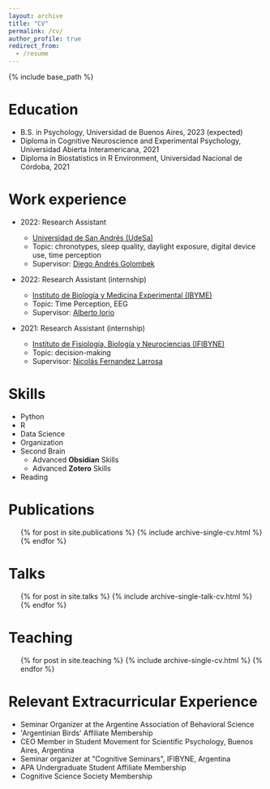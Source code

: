 ```yaml
---
layout: archive
title: "CV"
permalink: /cv/
author_profile: true
redirect_from:
  - /resume
---
```


{% include base_path %}

Education
======
* B.S. in Psychology, Universidad de Buenos Aires, 2023 (expected)
* Diploma in Cognitive Neuroscience and Experimental Psychology, Universidad Abierta Interamericana, 2021
* Diploma in Biostatistics in R Environment, Universidad Nacional de Córdoba, 2021

Work experience
======
* 2022: Research Assistant
  * [Universidad de San Andrés (UdeSa)](https://udesa.edu.ar/)
  * Topic: chronotypes, sleep quality, daylight exposure, digital device use, time perception
  * Supervisor: [Diego Andrés Golombek](https://scholar.google.com/citations?user=PZMMfnYAAAAJ&hl=en)

* 2022: Research Assistant (internship)
  * [Instituto de Biología y Medicina Experimental (IBYME)](https://www.ibyme.org.ar/)
  * Topic: Time Perception, EEG
  * Supervisor: [Alberto Iorio](https://www.researchgate.net/profile/Alberto-Iorio-2)

* 2021: Research Assistant (internship)
  * [Instituto de Fisiología, Biología y Neurociencias (IFIBYNE)](https://ifibyne.fcen.uba.ar/)
  * Topic: decision-making
  * Supervisor: [Nicolás Fernandez Larrosa](https://orcid.org/0000-0002-7881-1765)
  
Skills
======
* Python
* R
* Data Science
* Organization
* Second Brain
  * Advanced **Obsidian** Skills
  * Advanced **Zotero** Skills
* Reading

Publications
======
  <ul>{% for post in site.publications %}
    {% include archive-single-cv.html %}
  {% endfor %}</ul>
  
Talks
======
  <ul>{% for post in site.talks %}
    {% include archive-single-talk-cv.html %}
  {% endfor %}</ul>
  
Teaching
======
  <ul>{% for post in site.teaching %}
    {% include archive-single-cv.html %}
  {% endfor %}</ul>
  
Relevant Extracurricular Experience
======
* Seminar Organizer at the Argentine Association of Behavioral Science
* 'Argentinian Birds' Affiliate Membership
* CEO Member in Student Movement for Scientific Psychology, Buenos Aires, Argentina 
* Seminar organizer at "Cognitive Seminars", IFIBYNE, Argentina
* APA Undergraduate Student Affiliate Membership
* Cognitive Science Society Membership
